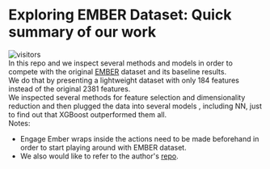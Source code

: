 # Exploring EMBER Dataset: Quick summary of our work
![visitors](https://visitor-badge.glitch.me/badge?page_id=gilzeevi25.Exploring_EMBER_dataset.issue.1) <br/>
In this repo and we inspect several methods and models in order to compete with the original [EMBER](https://arxiv.org/pdf/1804.04637) dataset and its baseline results.<br>
We do that by presenting a lightweight dataset with only 184 features instead of the original 2381 features.<br>
We inspected several methods for feature selection and dimensionality reduction and then plugged the data into several models , including NN, just to find out that XGBoost outperformed them all.<br>
Notes:
* Engage Ember wraps inside the actions need to be made beforehand in order to start playing around with EMBER dataset.
* We also would like to refer to the author's [repo](https://github.com/elastic/ember).<br>


